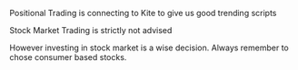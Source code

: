 Positional Trading is connecting to Kite to give us good trending scripts

Stock Market Trading is strictly not advised

However investing in stock market is a wise decision. Always remember to chose consumer based stocks.